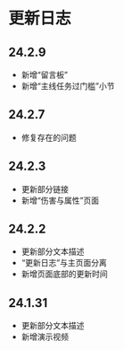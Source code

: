 #   更新日志 <!-- {docsify-ignore-all} -->

##  24.2.9
-   新增“留言板”
-   新增“主线任务过门槛”小节


##  24.2.7

-   修复存在的问题

##  24.2.3

-   更新部分链接
-   新增“伤害与属性”页面

##  24.2.2

-   更新部分文本描述
-   “更新日志”与主页面分离
-   新增页面底部的更新时间

##  24.1.31

-   更新部分文本描述
-   新增演示视频

